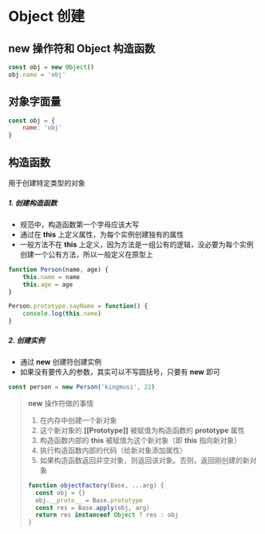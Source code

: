 # Object 创建

## **new** 操作符和 **Object** 构造函数

```js
const obj = new Object()
obj.name = 'obj'
```

## 对象字面量

```js
const obj = {
    name: 'obj'
}
```

## 构造函数

用于创建特定类型的对象

##### 1. 创建构造函数

- 规范中，构造函数第一个字母应该大写
- 通过在 **this** 上定义属性，为每个实例创建独有的属性
- 一般方法不在 **this** 上定义，因为方法是一组公有的逻辑，没必要为每个实例创建一个公有方法，所以一般定义在原型上

```js
function Person(name, age) {
	this.name = name
    this.age = age
}

Person.prototype.sayName = function() {
	console.log(this.name)
}
```

##### 2. 创建实例

- 通过 **new** 创建符创建实例
- 如果没有要传入的参数，其实可以不写圆括号，只要有 **new** 即可

```js
const person = new Person('kingmusi', 22)
```

> **new** 操作符做的事情
>
> 1. 在内存中创建一个新对象
> 2. 这个新对象的 **[[Prototype]]** 被赋值为构造函数的 **prototype** 属性
> 3. 构造函数内部的 **this** 被赋值为这个新对象（即 **this** 指向新对象）
> 4. 执行构造函数内部的代码（给新对象添加属性）
> 5. 如果构造函数返回非空对象，则返回该对象。否则，返回刚创建的新对象
>
> ```js
> function objectFactory(Base, ...arg) {
>   const obj = {}
>   obj.__proto__ = Base.prototype
>   const res = Base.apply(obj, arg)
>   return res instanceof Object ? res : obj
> }
> ```

